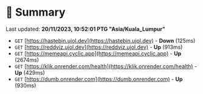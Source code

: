 # 📖 Summary
Last updated: **20/11/2023, 10:52:01 PTG "Asia/Kuala_Lumpur"**

- `GET` [https://hastebin.ujol.dev](https://hastebin.ujol.dev) - **Down** (125ms)
- `GET` [https://reddviz.ujol.dev](https://reddviz.ujol.dev) - **Up** (913ms)
- `GET` [https://memeapi.cyclic.app](https://memeapi.cyclic.app) - **Up** (2674ms)
- `GET` [https://klik.onrender.com/health](https://klik.onrender.com/health) - **Up** (429ms)
- `GET` [https://dumb.onrender.com](https://dumb.onrender.com) - **Up** (930ms)
